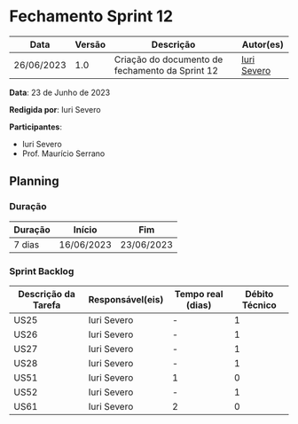 # Fechamento Sprint 12

|  **Data**  | **Versão** | **Descrição** | **Autor(es)** |
| ---------- | ---------- | ------------- | ------------- |
| 26/06/2023 |  1.0   | Criação do documento de fechamento da Sprint 12 | [Iuri Severo](https://github.com/iurisevero) |

**Data**: 23 de Junho de 2023

**Redigida por**: Iuri Severo

**Participantes**: 
* Iuri Severo
* Prof. Maurício Serrano

## Planning

### Duração

| Duração |   Início   |     Fim    |
| ------- | ---------- | ---------- |
| 7 dias  | 16/06/2023 | 23/06/2023 |

### Sprint Backlog

| Descrição da Tarefa | Responsável(eis) | Tempo real (dias) | Débito Técnico |
| ------------------- | ---------------- | -------------------------- | -------------- |
| US25 | Iuri Severo | - | 1 |
| US26 | Iuri Severo | - | 1 |
| US27 | Iuri Severo | - | 1 |
| US28 | Iuri Severo | - | 1 |
| US51 | Iuri Severo | 1 | 0 |
| US52 | Iuri Severo | - | 1 |
| US61 | Iuri Severo | 2 | 0 |